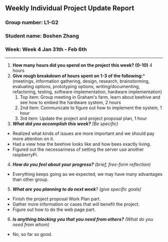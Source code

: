 ## Weekly Individual Project Update Report
### Group number: L1-G2
### Student name: Boshen Zhang
### Week: Week 4 Jan 31th - Feb 6th
___
1. **How many hours did you spend on the project this week? (0-10)**
4 hours
2. **Give rough breakdown of hours spent on 1-3 of the following:***
   (meetings, information gathering, design, research, brainstorming, evaluating options, prototyping options, writing/documenting, refactoring, testing, software implementation, hardware implementation)
   1. Top item: Group meeting in Graham's farm, learn about beehive and see how to embed the hardware system, 2 hours
   2. 2nd item: Communicate to figure out how to implement the system, 1 hour
   3. 3rd item: Update the project and project proposal plan, 1 hour
3. ***What did you accomplish this week?*** _(Be specific)_
  - Realized what kinds of issues are more important and we should pay more attention on it.
  - Had a view how the beehive looks like and how bees exactly living.
  - Figured out the necessariness of setting the server use another raspberryPi.
4. ***How do you feel about your progress?*** _(brief, free-form reflection)_
  - Everything keeps going as we expected, we may have many advantages than other group.
5. ***What are you planning to do next week***? _(give specific goals)_
  - Finish the project proposal Work Plan part.
  - Gather more information or cases that will benefit the project.
  - Figure out how to do the web page part.
6. ***Is anything blocking you that you need from others?*** _(What do you need from whom)_
  - No, so far so good.
